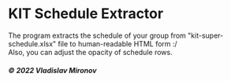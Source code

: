 # KIT Schedule Extractor

The program extracts the schedule of your group from "kit-super-schedule.xlsx" file to human-readable HTML form :/
<br>
Also, you can adjust the opacity of schedule rows.

##### © *2022 Vladislav Mironov*